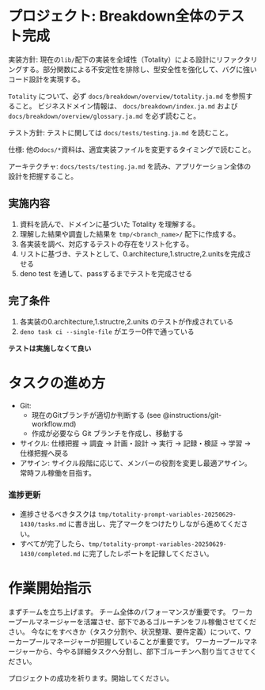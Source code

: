# プロジェクト: Breakdown全体のテスト完成

実装方針:
現在の`lib/`配下の実装を全域性（Totality）による設計にリファクタリングする。部分関数による不安定性を排除し、型安全性を強化して、バグに強いコード設計を実現する。

`Totality` について、必ず `docs/breakdown/overview/totality.ja.md` を参照すること。
ビジネスドメイン情報は、 `docs/breakdown/index.ja.md` および `docs/breakdown/overview/glossary.ja.md` を必ず読むこと。

テスト方針:
テストに関しては `docs/tests/testing.ja.md` を読むこと。

仕様:
他の`docs/*`資料は、適宜実装ファイルを変更するタイミングで読むこと。

アーキテクチャ:
`docs/tests/testing.ja.md` を読み、アプリケーション全体の設計を把握すること。

## 実施内容

1. 資料を読んで、ドメインに基づいた Totality を理解する。
2. 理解した結果や調査した結果を `tmp/<branch_name>/` 配下に作成する。
3. 各実装を調べ、対応するテストの存在をリスト化する。 
4. リストに基づき、テストとして、0.architecture,1.structre,2.unitsを完成させる
5. deno test を通して、passするまでテストを完成させる


## 完了条件

1. 各実装の0.architecture,1.structre,2.units のテストが作成されている
2. `deno task ci --single-file` がエラー0件で通っている


**テストは実施しなくて良い**

# タスクの進め方

- Git:
  - 現在のGitブランチが適切か判断する (see @instructions/git-workflow.md)
  - 作成が必要なら Git ブランチを作成し、移動する
- サイクル: 仕様把握 → 調査 → 計画・設計 → 実行 → 記録・検証 → 学習 → 仕様把握へ戻る
- アサイン: サイクル段階に応じて、メンバーの役割を変更し最適アサイン。常時フル稼働を目指す。

### 進捗更新

- 進捗させるべきタスクは `tmp/totality-prompt-variables-20250629-1430/tasks.md` に書き出し、完了マークをつけたりしながら進めてください。
- すべてが完了したら、`tmp/totality-prompt-variables-20250629-1430/completed.md` に完了したレポートを記録してください。

# 作業開始指示

まずチームを立ち上げます。
チーム全体のパフォーマンスが重要です。
ワーカープールマネージャーを活躍させ、部下であるゴルーチンをフル稼働させてください。
今なにをすべきか（タスク分割や、状況整理、要件定義）について、ワーカープールマネージャーが把握していることが重要です。
ワーカープールマネージャーから、今やる詳細タスクへ分割し、部下ゴルーチンへ割り当てさせてください。

プロジェクトの成功を祈ります。開始してください。
